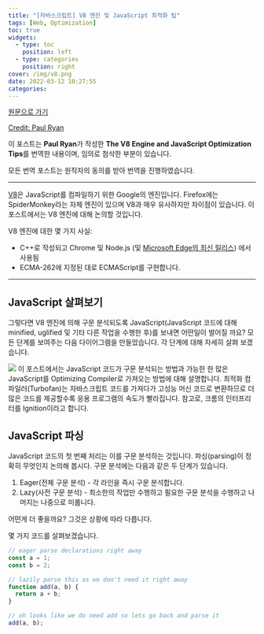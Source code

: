 ```yaml
---
title: "[자바스크립트] V8 엔진 및 JavaScript 최적화 팁"
tags: [Web, Optimization]
toc: true
widgets:
  - type: toc
    position: left
  - type: categories
    position: right
cover: /img/v8.png
date: 2022-03-12 10:27:55
categories:
---
```


</pre>
<!--more-->

<!--more-->

[원문으로 가기](https://www.digitalocean.com/community/tutorials/js-v8-engine)

[Credit: Paul Ryan](https://www.digitalocean.com/community)

이 포스트는 **Paul Ryan**가 작성한 **The V8 Engine and JavaScript Optimization Tips**를 번역한 내용이며, 임의로 첨삭한 부분이 있습니다.

모든 번역 포스트는 원작자의 동의를 받아 번역을 진행하였습니다.

---

[V8](https://v8.dev/)은 JavaScript를 컴파일하기 위한 Google의 엔진입니다. Firefox에는 SpiderMonkey라는 자체 엔진이 있으며 V8과 매우 유사하지만 차이점이 있습니다. 이 포스트에서는 V8 엔진에 대해 논의할 것입니다.

V8 엔진에 대한 몇 가지 사실:

- C++로 작성되고 Chrome 및 Node.js (및 [Microsoft Edge의 최신 릴리스](https://www.theverge.com/2018/12/6/18128648/microsoft-edge-chrome-chromium-browser-changes)) 에서 사용됨
- ECMA-262에 지정된 대로 ECMAScript를 구현합니다.

---

## **JavaScript 살펴보기**

그렇다면 V8 엔진에 의해 구문 분석되도록 JavaScript(JavaScript 코드에 대해 minified, uglified 및 기타 다른 작업을 수행한 후)를 보내면 어떤일이 벌어질 까요?
모든 단계를 보여주는 다음 다이어그램을 만들었습니다. 각 단계에 대해 자세히 살펴 보겠습니다.

![](/img/자바스크립트-V8-엔진-및-JavaScript-최적화/1.png?style=centerme)
이 포스트에서는 JavaScript 코드가 구문 분석되는 방법과 가능한 한 많은 JavaScript를 Optimizing Compiler로 가져오는 방법에 대해 설명합니다. 최적화 컴파일러(Turbofan)는 자바스크립트 코드를 가져다가 고성능 머신 코드로 변환하므로 더 많은 코드를 제공할수록 응용 프로그램의 속도가 빨라집니다. 참고로, 크롬의 인터프리터를 Ignition이라고 합니다.

## **JavaScript 파싱**

JavaScript 코드의 첫 번째 처리는 이를 구문 분석하는 것입니다. 파싱(parsing)이 정확히 무엇인지 논의해 봅시다.
구문 분석에는 다음과 같은 두 단계가 있습니다.

1. Eager(전체 구문 분석) - 각 라인을 즉시 구문 분석합니다.
2. Lazy(사전 구문 분석) - 최소한의 작업만 수행하고 필요한 구문 분석을 수행하고 나머지는 나중으로 미룹니다.

어떤게 더 좋을까요? 그것은 상황에 따라 다릅니다.

몇 가지 코드를 살펴보겠습니다.

```js
// eager parse declarations right away
const a = 1;
const b = 2;

// lazily parse this as we don't need it right away
function add(a, b) {
  return a + b;
}

// oh looks like we do need add so lets go back and parse it
add(a, b);
```
